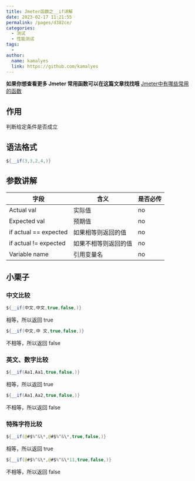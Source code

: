 ```yaml
---
title: Jmeter函数之__if详解
date: 2023-02-17 11:21:55
permalink: /pages/d382ce/
categories:
  - 测试
  - 性能测试
tags:
  - 
author: 
  name: kamalyes
  link: https://github.com/kamalyes
---
```

**如果你想查看更多 Jmeter 常用函数可以在这篇文章找找哦**
[Jmeter中有哪些常用的函数](./01.Jmeter中有哪些常用的函数.md)

作用
--

判断给定条件是否成立

语法格式
----

```java
${__if(3,3,2,4,)}
```

参数讲解
----

| 字段 | 含义 | 是否必传 |
| --- | --- | --- |
| Actual val | 实际值 | no |
| Expected val | 预期值 | no |
| if actual == expected | 如果相等则返回的值 | no |
| if actual != expected | 如果不相等则返回的值 | no |
| Variable name | 引用变量名 | no |

小栗子
---

### 中文比较

```java
${__if(中文,中文,true,false,)}
```

相等，所以返回 true

```java
${__if(中文,中 文,true,false,)}
```

不相等，所以返回 false

### 英文、数字比较

```java
${__if(Aa1,Aa1,true,false,)}
```

相等，所以返回 true

```java
${__if(Aa1,Aa2,true,false,)}
```

不相等，所以返回 false

### 特殊字符比较

```java
${__if(@#$%^&\*,@#$%^&\*,true,false,)}
```

相等，所以返回 true

```java
${__if(@#$%^&\*,@#$%^&\*11,true,false,)}
```

不相等，所以返回 false
